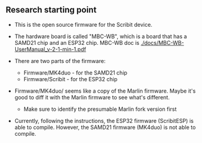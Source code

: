 ## Research starting point

- This is the open source firmware for the Scribit device.

- The hardware board is called "MBC-WB", which is a board that has a SAMD21 chip and an ESP32 chip. MBC-WB doc is [./docs/MBC-WB-UserManual_v-2-1-min-1.pdf]()

- There are two parts of the firmware:
  - Firmware/MK4duo - for the SAMD21 chip
  - Firmware/Scribit - for the ESP32 chip


- Firmware/MK4duo/ seems like a copy of the Marlin firmware. Maybe it's good to diff it with the Marlin firmware to see what's different.
  - Make sure to identify the presumable Marlin fork version first
  
- Currently, following the instructions, the ESP32 firmware (ScribitESP) is able to compile. However, the SAMD21 firmware (MK4duo) is not able to compile.
  
